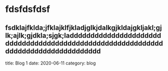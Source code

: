 
# fdsfdsfdsf
fsdklajfklda;jfklajklfjkladjglkjdalkgjkldajgkljakl;gjlk;ajlk;gjdkla;sjgk;laddddddddddddddddddddddddddddddddddddddddddddddddddddddddddddddddddddddddddddddddddd
---
title: Blog 1
date: 2020-06-11
category: blog